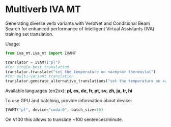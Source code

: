 Multiverb IVA MT
================
Generating diverse verb variants with VerbNet and Conditional Beam Search for enhanced performance of Intelligent Virtual Assistants (IVA) training set translation.

Usage:
```python
from iva_mt.iva_mt import IVAMT

translator = IVAMT("pl")
#for single-best translation
translator.translate("set the temperature on <a>my<a> thermostat")
#for multi-variant translation
translator.generate_alternative_translations("set the temperature on <a>my<a> thermostat")
```
Available languages (en2xx): **pl, es, de, fr, pt, sv, zh, ja, tr, hi**

To use GPU and batching, provide information about device:
```python
IVAMT("pl", device="cuda:0", batch_size=16)
```
On V100 this allows to translate ~100 sentences/minute.
